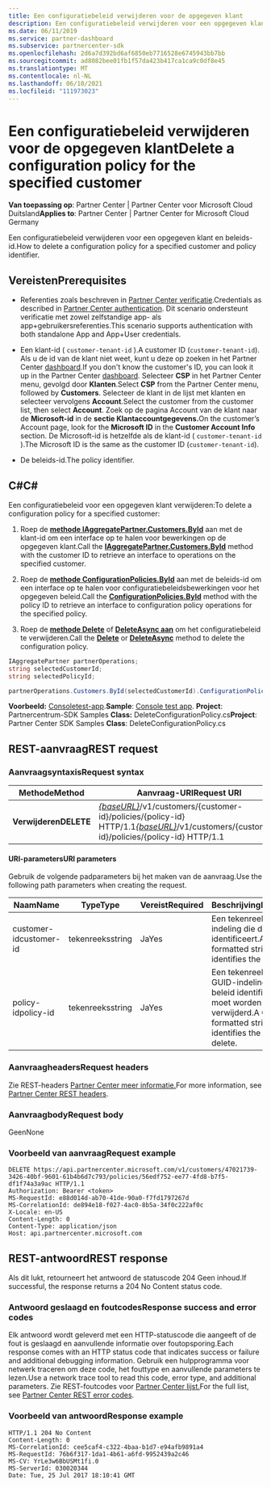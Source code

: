 ```yaml
---
title: Een configuratiebeleid verwijderen voor de opgegeven klant
description: Een configuratiebeleid verwijderen voor een opgegeven klant en beleids-id.
ms.date: 06/11/2019
ms.service: partner-dashboard
ms.subservice: partnercenter-sdk
ms.openlocfilehash: 2d6a7d392bd6af6850eb7716528e6745943bb7bb
ms.sourcegitcommit: ad8082bee01fb1f57da423b417ca1ca9c0df8e45
ms.translationtype: MT
ms.contentlocale: nl-NL
ms.lasthandoff: 06/10/2021
ms.locfileid: "111973023"
---
```

# <a name="delete-a-configuration-policy-for-the-specified-customer"></a><span data-ttu-id="4d943-103">Een configuratiebeleid verwijderen voor de opgegeven klant</span><span class="sxs-lookup"><span data-stu-id="4d943-103">Delete a configuration policy for the specified customer</span></span>

<span data-ttu-id="4d943-104">**Van toepassing op**: Partner Center | Partner Center voor Microsoft Cloud Duitsland</span><span class="sxs-lookup"><span data-stu-id="4d943-104">**Applies to**: Partner Center | Partner Center for Microsoft Cloud Germany</span></span>

<span data-ttu-id="4d943-105">Een configuratiebeleid verwijderen voor een opgegeven klant en beleids-id.</span><span class="sxs-lookup"><span data-stu-id="4d943-105">How to delete a configuration policy for a specified customer and policy identifier.</span></span>

## <a name="prerequisites"></a><span data-ttu-id="4d943-106">Vereisten</span><span class="sxs-lookup"><span data-stu-id="4d943-106">Prerequisites</span></span>

- <span data-ttu-id="4d943-107">Referenties zoals beschreven in [Partner Center verificatie](partner-center-authentication.md).</span><span class="sxs-lookup"><span data-stu-id="4d943-107">Credentials as described in [Partner Center authentication](partner-center-authentication.md).</span></span> <span data-ttu-id="4d943-108">Dit scenario ondersteunt verificatie met zowel zelfstandige app- als app+gebruikersreferenties.</span><span class="sxs-lookup"><span data-stu-id="4d943-108">This scenario supports authentication with both standalone App and App+User credentials.</span></span>

- <span data-ttu-id="4d943-109">Een klant-id ( `customer-tenant-id` ).</span><span class="sxs-lookup"><span data-stu-id="4d943-109">A customer ID (`customer-tenant-id`).</span></span> <span data-ttu-id="4d943-110">Als u de id van de klant niet weet, kunt u deze op zoeken in het Partner Center [dashboard](https://partner.microsoft.com/dashboard).</span><span class="sxs-lookup"><span data-stu-id="4d943-110">If you don't know the customer's ID, you can look it up in the Partner Center [dashboard](https://partner.microsoft.com/dashboard).</span></span> <span data-ttu-id="4d943-111">Selecteer **CSP** in het Partner Center menu, gevolgd door **Klanten**.</span><span class="sxs-lookup"><span data-stu-id="4d943-111">Select **CSP** from the Partner Center menu, followed by **Customers**.</span></span> <span data-ttu-id="4d943-112">Selecteer de klant in de lijst met klanten en selecteer vervolgens **Account**.</span><span class="sxs-lookup"><span data-stu-id="4d943-112">Select the customer from the customer list, then select **Account**.</span></span> <span data-ttu-id="4d943-113">Zoek op de pagina Account van de klant naar de **Microsoft-id** in de **sectie Klantaccountgegevens.**</span><span class="sxs-lookup"><span data-stu-id="4d943-113">On the customer’s Account page, look for the **Microsoft ID** in the **Customer Account Info** section.</span></span> <span data-ttu-id="4d943-114">De Microsoft-id is hetzelfde als de klant-id ( `customer-tenant-id` ).</span><span class="sxs-lookup"><span data-stu-id="4d943-114">The Microsoft ID is the same as the customer ID  (`customer-tenant-id`).</span></span>

- <span data-ttu-id="4d943-115">De beleids-id.</span><span class="sxs-lookup"><span data-stu-id="4d943-115">The policy identifier.</span></span>

## <a name="c"></a><span data-ttu-id="4d943-116">C\#</span><span class="sxs-lookup"><span data-stu-id="4d943-116">C\#</span></span>

<span data-ttu-id="4d943-117">Een configuratiebeleid voor een opgegeven klant verwijderen:</span><span class="sxs-lookup"><span data-stu-id="4d943-117">To delete a configuration policy for a specified customer:</span></span>

1. <span data-ttu-id="4d943-118">Roep de [**methode IAggregatePartner.Customers.ById**](/dotnet/api/microsoft.store.partnercenter.customers.icustomercollection.byid) aan met de klant-id om een interface op te halen voor bewerkingen op de opgegeven klant.</span><span class="sxs-lookup"><span data-stu-id="4d943-118">Call the [**IAggregatePartner.Customers.ById**](/dotnet/api/microsoft.store.partnercenter.customers.icustomercollection.byid) method with the customer ID to retrieve an interface to operations on the specified customer.</span></span>

2. <span data-ttu-id="4d943-119">Roep de [**methode ConfigurationPolicies.ById**](/dotnet/api/microsoft.store.partnercenter.devicesdeployment.iconfigurationpolicycollection.byid) aan met de beleids-id om een interface op te halen voor configuratiebeleidsbewerkingen voor het opgegeven beleid.</span><span class="sxs-lookup"><span data-stu-id="4d943-119">Call the [**ConfigurationPolicies.ById**](/dotnet/api/microsoft.store.partnercenter.devicesdeployment.iconfigurationpolicycollection.byid) method with the policy ID to retrieve an interface to configuration policy operations for the specified policy.</span></span>

3. <span data-ttu-id="4d943-120">Roep de [**methode Delete**](/dotnet/api/microsoft.store.partnercenter.devicesdeployment.iconfigurationpolicy.delete) of [**DeleteAsync aan**](/dotnet/api/microsoft.store.partnercenter.devicesdeployment.iconfigurationpolicy.deleteasync) om het configuratiebeleid te verwijderen.</span><span class="sxs-lookup"><span data-stu-id="4d943-120">Call the [**Delete**](/dotnet/api/microsoft.store.partnercenter.devicesdeployment.iconfigurationpolicy.delete) or [**DeleteAsync**](/dotnet/api/microsoft.store.partnercenter.devicesdeployment.iconfigurationpolicy.deleteasync) method to delete the configuration policy.</span></span>

``` csharp
IAggregatePartner partnerOperations;
string selectedCustomerId;
string selectedPolicyId;

partnerOperations.Customers.ById(selectedCustomerId).ConfigurationPolicies.ById(selectedPolicyId).Delete();
```

<span data-ttu-id="4d943-121">**Voorbeeld:** [Consoletest-app](console-test-app.md).</span><span class="sxs-lookup"><span data-stu-id="4d943-121">**Sample**: [Console test app](console-test-app.md).</span></span> <span data-ttu-id="4d943-122">**Project**: Partnercentrum-SDK Samples **Class:** DeleteConfigurationPolicy.cs</span><span class="sxs-lookup"><span data-stu-id="4d943-122">**Project**: Partner Center SDK Samples **Class**: DeleteConfigurationPolicy.cs</span></span>

## <a name="rest-request"></a><span data-ttu-id="4d943-123">REST-aanvraag</span><span class="sxs-lookup"><span data-stu-id="4d943-123">REST request</span></span>

### <a name="request-syntax"></a><span data-ttu-id="4d943-124">Aanvraagsyntaxis</span><span class="sxs-lookup"><span data-stu-id="4d943-124">Request syntax</span></span>

| <span data-ttu-id="4d943-125">Methode</span><span class="sxs-lookup"><span data-stu-id="4d943-125">Method</span></span>     | <span data-ttu-id="4d943-126">Aanvraag-URI</span><span class="sxs-lookup"><span data-stu-id="4d943-126">Request URI</span></span>                                                                                          |
|------------|------------------------------------------------------------------------------------------------------|
| <span data-ttu-id="4d943-127">**Verwijderen**</span><span class="sxs-lookup"><span data-stu-id="4d943-127">**DELETE**</span></span> | <span data-ttu-id="4d943-128">[*{baseURL}*](partner-center-rest-urls.md)/v1/customers/{customer-id}/policies/{policy-id} HTTP/1.1</span><span class="sxs-lookup"><span data-stu-id="4d943-128">[*{baseURL}*](partner-center-rest-urls.md)/v1/customers/{customer-id}/policies/{policy-id} HTTP/1.1</span></span> |

#### <a name="uri-parameters"></a><span data-ttu-id="4d943-129">URI-parameters</span><span class="sxs-lookup"><span data-stu-id="4d943-129">URI parameters</span></span>

<span data-ttu-id="4d943-130">Gebruik de volgende padparameters bij het maken van de aanvraag.</span><span class="sxs-lookup"><span data-stu-id="4d943-130">Use the following path parameters when creating the request.</span></span>

| <span data-ttu-id="4d943-131">Naam</span><span class="sxs-lookup"><span data-stu-id="4d943-131">Name</span></span>        | <span data-ttu-id="4d943-132">Type</span><span class="sxs-lookup"><span data-stu-id="4d943-132">Type</span></span>   | <span data-ttu-id="4d943-133">Vereist</span><span class="sxs-lookup"><span data-stu-id="4d943-133">Required</span></span> | <span data-ttu-id="4d943-134">Beschrijving</span><span class="sxs-lookup"><span data-stu-id="4d943-134">Description</span></span>                                                   |
|-------------|--------|----------|---------------------------------------------------------------|
| <span data-ttu-id="4d943-135">customer-id</span><span class="sxs-lookup"><span data-stu-id="4d943-135">customer-id</span></span> | <span data-ttu-id="4d943-136">tekenreeks</span><span class="sxs-lookup"><span data-stu-id="4d943-136">string</span></span> | <span data-ttu-id="4d943-137">Ja</span><span class="sxs-lookup"><span data-stu-id="4d943-137">Yes</span></span>      | <span data-ttu-id="4d943-138">Een tekenreeks in GUID-indeling die de klant identificeert.</span><span class="sxs-lookup"><span data-stu-id="4d943-138">A GUID-formatted string that identifies the customer.</span></span>         |
| <span data-ttu-id="4d943-139">policy-id</span><span class="sxs-lookup"><span data-stu-id="4d943-139">policy-id</span></span>   | <span data-ttu-id="4d943-140">tekenreeks</span><span class="sxs-lookup"><span data-stu-id="4d943-140">string</span></span> | <span data-ttu-id="4d943-141">Ja</span><span class="sxs-lookup"><span data-stu-id="4d943-141">Yes</span></span>      | <span data-ttu-id="4d943-142">Een tekenreeks met GUID-indeling die het beleid identificeert dat moet worden verwijderd.</span><span class="sxs-lookup"><span data-stu-id="4d943-142">A GUID-formatted string that identifies the policy to delete.</span></span> |

### <a name="request-headers"></a><span data-ttu-id="4d943-143">Aanvraagheaders</span><span class="sxs-lookup"><span data-stu-id="4d943-143">Request headers</span></span>

<span data-ttu-id="4d943-144">Zie REST-headers [Partner Center meer informatie.](headers.md)</span><span class="sxs-lookup"><span data-stu-id="4d943-144">For more information, see [Partner Center REST headers](headers.md).</span></span>

### <a name="request-body"></a><span data-ttu-id="4d943-145">Aanvraagbody</span><span class="sxs-lookup"><span data-stu-id="4d943-145">Request body</span></span>

<span data-ttu-id="4d943-146">Geen</span><span class="sxs-lookup"><span data-stu-id="4d943-146">None</span></span>

### <a name="request-example"></a><span data-ttu-id="4d943-147">Voorbeeld van aanvraag</span><span class="sxs-lookup"><span data-stu-id="4d943-147">Request example</span></span>

```http
DELETE https://api.partnercenter.microsoft.com/v1/customers/47021739-3426-40bf-9601-61b4b6d7c793/policies/56edf752-ee77-4fd8-b7f5-df1f74a3a9ac HTTP/1.1
Authorization: Bearer <token>
MS-RequestId: e88d014d-ab70-41de-90a0-f7fd1797267d
MS-CorrelationId: de894e18-f027-4ac0-8b5a-34f0c222af0c
X-Locale: en-US
Content-Length: 0
Content-Type: application/json
Host: api.partnercenter.microsoft.com
```

## <a name="rest-response"></a><span data-ttu-id="4d943-148">REST-antwoord</span><span class="sxs-lookup"><span data-stu-id="4d943-148">REST response</span></span>

<span data-ttu-id="4d943-149">Als dit lukt, retourneert het antwoord de statuscode 204 Geen inhoud.</span><span class="sxs-lookup"><span data-stu-id="4d943-149">If successful, the response returns a 204 No Content status code.</span></span>

### <a name="response-success-and-error-codes"></a><span data-ttu-id="4d943-150">Antwoord geslaagd en foutcodes</span><span class="sxs-lookup"><span data-stu-id="4d943-150">Response success and error codes</span></span>

<span data-ttu-id="4d943-151">Elk antwoord wordt geleverd met een HTTP-statuscode die aangeeft of de fout is geslaagd en aanvullende informatie over foutopsporing.</span><span class="sxs-lookup"><span data-stu-id="4d943-151">Each response comes with an HTTP status code that indicates success or failure and additional debugging information.</span></span> <span data-ttu-id="4d943-152">Gebruik een hulpprogramma voor netwerk traceren om deze code, het fouttype en aanvullende parameters te lezen.</span><span class="sxs-lookup"><span data-stu-id="4d943-152">Use a network trace tool to read this code, error type, and additional parameters.</span></span> <span data-ttu-id="4d943-153">Zie REST-foutcodes voor [Partner Center lijst.](error-codes.md)</span><span class="sxs-lookup"><span data-stu-id="4d943-153">For the full list, see [Partner Center REST error codes](error-codes.md).</span></span>

### <a name="response-example"></a><span data-ttu-id="4d943-154">Voorbeeld van antwoord</span><span class="sxs-lookup"><span data-stu-id="4d943-154">Response example</span></span>

```http
HTTP/1.1 204 No Content
Content-Length: 0
MS-CorrelationId: cee5caf4-c322-4baa-b1d7-e94afb9891a4
MS-RequestId: 76b6f317-1da1-4b61-a6fd-9952439a2c46
MS-CV: YrLe3w6BbUSMt1fi.0
MS-ServerId: 030020344
Date: Tue, 25 Jul 2017 18:10:41 GMT
```
